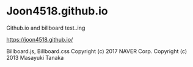 # Joon4518.github.io
Github.io and billboard test..ing

https://joon4518.github.io/

Billboard.js, Billboard.css
Copyright (c) 2017 NAVER Corp.
Copyright (c) 2013 Masayuki Tanaka
